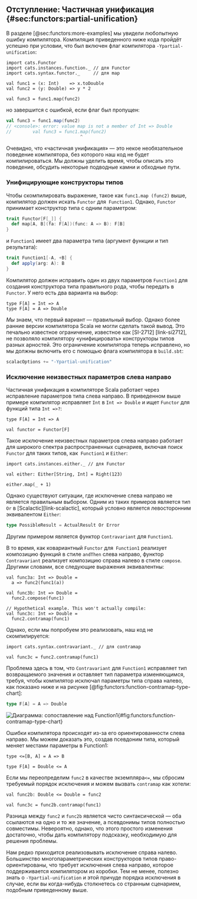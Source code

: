 ## Отступление: Частичная унификация {#sec:functors:partial-unification}

В разделе [@sec:functors:more-examples]
мы увидели любопытную ошибку компилятора.
Компиляция приведенного ниже кода пройдёт успешно
при условии, что был включен флаг компилятора `-Ypartial-unification`:

```tut:book:silent
import cats.Functor
import cats.instances.function._ // для Functor
import cats.syntax.functor._     // для map

val func1 = (x: Int)    => x.toDouble
val func2 = (y: Double) => y * 2
```

```tut:book
val func3 = func1.map(func2)
```

но завершится с ошибкой, если флаг был пропущен:

```scala
val func3 = func1.map(func2)
// <console>: error: value map is not a member of Int => Double
//        val func3 = func1.map(func2)
                            ^
```

Очевидно, что «частичная унификация» — 
это некое необязательное поведение компилятора, 
без которого наш код не будет компилироваться.
Мы должны уделить время, чтобы описать это поведение,
обсудить некоторые подводные камни и обходные пути.

### Унифицирующие конструкторы типов

Чтобы скомпилировать выражение, такое как `func1.map (func2)` выше, 
компилятор должен искать `Functor` для` Function1`.
Однако, `Functor` принимает конструктор типа с одним параметром:

```scala
trait Functor[F[_]] {
  def map[A, B](fa: F[A])(func: A => B): F[B]
}
```

и `Function1` имеет два параметра типа
(аргумент функции и тип результата):

```scala
trait Function1[-A, +B] {
  def apply(arg: A): B
}
```

Компилятор должен исправить один из двух параметров
`Function1` для создания конструктора типа
правильного рода, чтобы передать в `Functor`.
У него есть два варианта на выбор:

```tut:book:silent
type F[A] = Int => A
type F[A] = A => Double
```

*Мы* знаем, что первый вариант — правильный выбор.
Однако более ранние версии компилятора Scala 
не могли сделать такой вывод.
Это печально известное ограничение, 
известное как [SI-2712] [link-si2712], 
не позволяло компилятору «унифицировать» конструкторы типов 
разных арностей.
Это ограничение компилятора теперь исправлено, 
но мы должны включить его 
с помощью флага компилятора в `build.sbt`:

```scala
scalacOptions += "-Ypartial-unification"
```

### Исключение неизвестных параметров слева направо

Частичная унификация в компиляторе Scala 
работает через исправление параметров типа слева направо.
В приведенном выше примере компилятор исправляет 
`Int` в `Int => Double` 
и ищет `Functor` для функций типа `Int =>?`:

```tut:book:silent
type F[A] = Int => A

val functor = Functor[F]
```

Такое исключение неизвестных параметров слева направо работает для 
широкого спектра распространенных сценариев, 
включая поиск `Functor` для 
таких типов, как` Function1` и `Either`:

```tut:book:silent
import cats.instances.either._ // для Functor
```

```tut:book
val either: Either[String, Int] = Right(123)

either.map(_ + 1)
```

Однако существуют ситуации, 
где исключение слева направо не является правильным выбором.
Одним из таких примеров является тип `Or` в [Scalactic][link-scalactic], 
который условно является левосторонним эквивалентом `Either`:

```scala
type PossibleResult = ActualResult Or Error
```

Другим примером является функтор `Contravariant` для `Function1`.

В то время, как ковариантный `Functor` для` Function1` реализует 
композицию функций в стиле `andThen` слева направо, 
функтор `Contravariant` реализует композицию справа налево 
в стиле `compose`.
Другими словами, все следующие выражения эквивалентны:

```tut:book:silent
val func3a: Int => Double =
  a => func2(func1(a))

val func3b: Int => Double =
  func2.compose(func1)
```

```tut:book:fail:silent
// Hypothetical example. This won't actually compile:
val func3c: Int => Double =
  func2.contramap(func1)
```

Однако, если мы попробуем это реализовать, 
наш код не скомпилируется:

```tut:book:silent
import cats.syntax.contravariant._ // для contramap
```

```tut:book:fail
val func3c = func2.contramap(func1)
```

Проблема здесь в том, что `Contravariant` для `Function1` 
исправляет тип возвращаемого значения и оставляет тип параметра изменяющимся, 
требуя, чтобы компилятор исключал параметры типа 
справа налево, как показано ниже и на рисунке [@fig:functors:function-contramap-type-chart]:

```scala
type F[A] = A => Double
```

![Диаграмма: сопоставление над Function1](src/pages/functors/function-contramap.pdf+svg){#fig:functors:function-contramap-type-chart}

Ошибки компилятора происходят из-за его ориентированности слева направо. 
Мы можем доказать это, создав псевдоним типа, 
который меняет местами параметры в Function1:

```tut:book:silent
type <=[B, A] = A => B

type F[A] = Double <= A
```

Если мы переопределим `func2` в качестве экземпляра` <= `, 
мы сбросим требуемый порядок исключения и 
можем вызвать `contramap` как хотели:

```tut:book:silent
val func2b: Double <= Double = func2
```

```tut:book
val func3c = func2b.contramap(func1)
```

Разница между `func2` и `func2b` является 
чисто синтаксической — оба ссылаются на одно и то же значение, 
а псевдонимы типов полностью совместимы.
Невероятно, однако, что 
этого простого изменения достаточно, чтобы 
дать компилятору подсказку, необходимую 
для решения проблемы.

Нам редко приходится реализовывать
исключение справа налево. 
Большинство многопараметрических конструкторов типов 
право-ориентированы, 
что требует исключения слева направо, 
которое поддерживается компилятором из коробки. 
Тем не менее, полезно знать о `-Ypartial-unification`
и этой причуде порядка исключения 
в случае, если вы когда-нибудь столкнетесь 
со странным сценарием, подобным приведенному выше.
